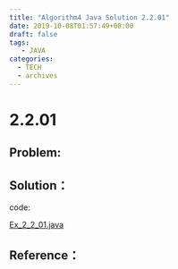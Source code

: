 ```yaml
---
title: "Algorithm4 Java Solution 2.2.01"
date: 2019-10-08T01:57:49+08:00
draft: false
tags:
   - JAVA
categories:
  - TECH
  - archives
---
```



# 2.2.01

## Problem:


## Solution：

code:

[Ex_2_2_01.java](./Ex_2_2_01.java)


## Reference：


